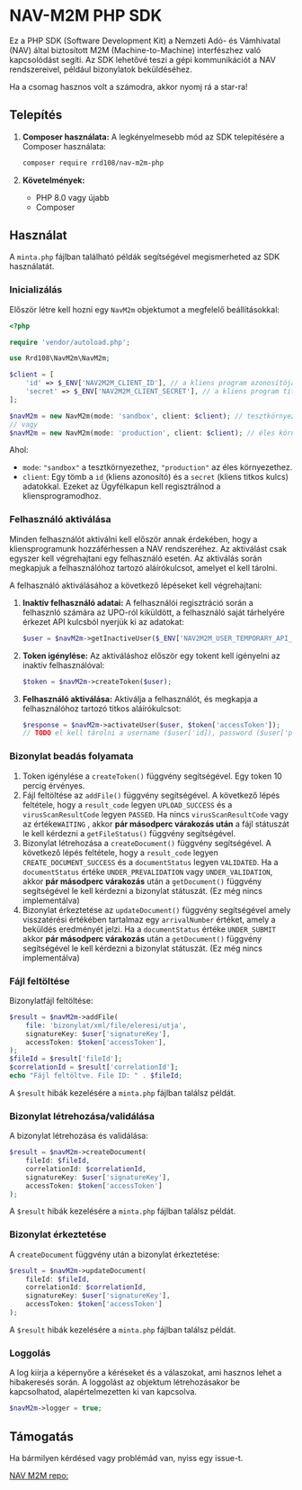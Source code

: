 # NAV-M2M PHP SDK

Ez a PHP SDK (Software Development Kit) a Nemzeti Adó- és Vámhivatal (NAV) által biztosított M2M (Machine-to-Machine) interfészhez való kapcsolódást segíti. Az SDK lehetővé teszi a gépi kommunikációt a NAV rendszereivel, például bizonylatok beküldéséhez.

Ha a csomag hasznos volt a számodra, akkor nyomj rá a star-ra!

## Telepítés

1.  **Composer használata:** A legkényelmesebb mód az SDK telepítésére a Composer használata:

    ```bash
    composer require rrd108/nav-m2m-php
    ```

2.  **Követelmények:**
    - PHP 8.0 vagy újabb
    - Composer

## Használat

A `minta.php` fájlban található példák segítségével megismerheted az SDK használatát.

### Inicializálás

Először létre kell hozni egy `NavM2m` objektumot a megfelelő beállításokkal:

```php
<?php

require 'vendor/autoload.php';

use Rrd108\NavM2m\NavM2m;

$client = [
    'id' => $_ENV['NAV2M2M_CLIENT_ID'], // a kliens program azonosítója az UPO-nál
    'secret' => $_ENV['NAV2M2M_CLIENT_SECRET'], // a kliens program titkos kulcsa az UPO-nál
];

$navM2m = new NavM2m(mode: 'sandbox', client: $client); // tesztkörnyezet
// vagy
$navM2m = new NavM2m(mode: 'production', client: $client); // éles környezet
```

Ahol:

- `mode`: `"sandbox"` a tesztkörnyezethez, `"production"` az éles környezethez.
- `client`: Egy tömb a `id` (kliens azonosító) és a `secret` (kliens titkos kulcs) adatokkal. Ezeket az Ügyfélkapun kell regisztrálnod a kliensprogramodhoz.

### Felhasználó aktiválása

Minden felhasználót aktiválni kell először annak érdekében, hogy a kliensprogramunk hozzáférhessen a NAV rendszeréhez. Az aktiválást csak egyszer kell végrehajtani egy felhasználó esetén. Az aktiválás során megkapjuk a felhasználóhoz tartozó aláírókulcsot, amelyet el kell tárolni.

A felhasználó aktiválásához a következő lépéseket kell végrehajtani:

1.  **Inaktív felhasználó adatai:** A felhasználói regisztráció során a felhasznló számára az UPO-ról kiküldött, a felhasználó saját tárhelyére érkezet API kulcsból nyerjük ki az adatokat:

    ```php
    $user = $navM2m->getInactiveUser($_ENV['NAV2M2M_USER_TEMPORARY_API_KEY']);
    ```

2.  **Token igénylése:** Az aktiváláshoz először egy tokent kell igényelni az inaktív felhasználóval:

    ```php
    $token = $navM2m->createToken($user);
    ```

3.  **Felhasználó aktiválása:** Aktiválja a felhasználót, és megkapja a felhasználóhoz tartozó titkos aláírókulcsot:

    ```php
    $response = $navM2m->activateUser($user, $token['accessToken']);
    // TODO el kell tárolni a username ($user['id]), password ($user['password']) és signingKey-t ($response['signatureKey']) az adatbázisban a userhez
    ```

### Bizonylat beadás folyamata

1. Token igénylése a `createToken()` függvény segítségével. Egy token 10 percig érvényes.
2. Fájl feltöltése az `addFile()` függvény segítségével. A következő lépés feltétele, hogy a `result_code` legyen `UPLOAD_SUCCESS` és a `virusScanResultCode` legyen `PASSED`.
   Ha nincs `virusScanResultCode` vagy az értéke`WAITING` , akkor **pár másodperc várakozás után** a fájl státuszát le kell kérdezni a `getFileStatus()` függvény segítségével.
3. Bizonylat létrehozása a `createDocument()` függvény segítségével. A következő lépés feltétele, hogy a `result_code` legyen `CREATE_DOCUMENT_SUCCESS` és a `documentStatus` legyen `VALIDATED`.
   Ha a `documentStatus` értéke `UNDER_PREVALIDATION` vagy `UNDER_VALIDATION`, akkor **pár másodperc várakozás** után a `getDocument()` függvény segítségével le kell kérdezni a bizonylat státuszát. (Ez még nincs implementálva)
4. Bizonylat érkeztetése az `updateDocument()` függvény segítségével amely visszatérési értékében tartalmaz egy `arrivalNumber` értéket, amely a beküldés eredményét jelzi.
   Ha a `documentStatus` értéke `UNDER_SUBMIT` akkor **pár másodperc várakozás** után a `getDocument()` függvény segítségével le kell kérdezni a bizonylat státuszát. (Ez még nincs implementálva)

### Fájl feltöltése

Bizonylatfájl feltöltése:

```php
$result = $navM2m->addFile(
    file: 'bizonylat/xml/file/eleresi/utja',
    signatureKey: $user['signatureKey'],
    accessToken: $token['accessToken'],
);
$fileId = $result['fileId'];
$correlationId = $result['correlationId'];
echo "Fájl feltöltve. File ID: " . $fileId;
```

A `$result` hibák kezelésére a `minta.php` fájlban találsz példát.

### Bizonylat létrehozása/validálása

A bizonylat létrehozása és validálása:

```php
$result = $navM2m->createDocument(
    fileId: $fileId,
    correlationId: $correlationId,
    signatureKey: $user['signatureKey'],
    accessToken: $token['accessToken']
);
```

A `$result` hibák kezelésére a `minta.php` fájlban találsz példát.

### Bizonylat érkeztetése

A `createDocument` függvény után a bizonylat érkeztetése:

```php
$result = $navM2m->updateDocument(
    fileId: $fileId,
    correlationId: $correlationId,
    signatureKey: $user['signatureKey'],
    accessToken: $token['accessToken']
);
```

A `$result` hibák kezelésére a `minta.php` fájlban találsz példát.

### Loggolás

A log kiírja a képernyőre a kéréseket és a válaszokat, ami hasznos lehet a hibakeresés során.
A loggolást az objektum létrehozásakor be kapcsolhatod, alapértelmezetten ki van kapcsolva.

```php
$navM2m->logger = true;
```

## Támogatás

Ha bármilyen kérdésed vagy problémád van, nyiss egy issue-t.

[NAV M2M repo:](https://github.com/nav-gov-hu/M2M)

